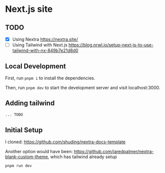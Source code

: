 # Next.js site

## TODO

- [x] Using Nextra <https://nextra.site/>
- [ ] Using Tailwind with Next.js <https://blog.nrwl.io/setup-next-js-to-use-tailwind-with-nx-849b7e21d8d0>

## Local Development

First, run `pnpm i` to install the dependencies.

Then, run `pnpm dev` to start the development server and visit localhost:3000.

## Adding tailwind

```bash
... TODO
```

## Initial Setup

I cloned: <https://github.com/shuding/nextra-docs-template>

Another option would have been: <https://github.com/jaredpalmer/nextra-blank-custom-theme>, which has tailwind already setup

```bash
pnpm run dev
```